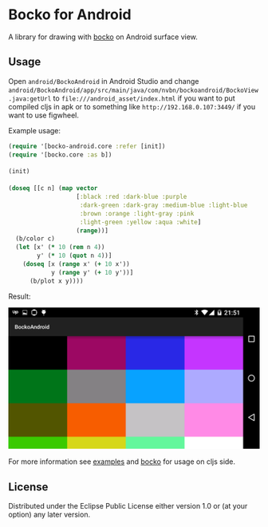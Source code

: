 # Bocko for Android

A library for drawing with [bocko](https://github.com/mfikes/bocko) on 
Android surface view.

## Usage

Open `android/BockoAndroid` in Android Studio
and change `android/BockoAndroid/app/src/main/java/com/nvbn/bockoandroid/BockoView.java:getUrl`
to `file:///android_asset/index.html` if you want to put compiled
cljs in apk or to something like `http://192.168.0.107:3449/` if you
want to use figwheel.

Example usage:

```clojure
(require '[bocko-android.core :refer [init])
(require '[bocko.core :as b])

(init)

(doseq [[c n] (map vector
                   [:black :red :dark-blue :purple
                    :dark-green :dark-gray :medium-blue :light-blue
                    :brown :orange :light-gray :pink
                    :light-green :yellow :aqua :white]
                   (range))]
  (b/color c)
  (let [x' (* 10 (rem n 4))
        y' (* 10 (quot n 4))]
    (doseq [x (range x' (+ 10 x'))
            y (range y' (+ 10 y'))]
      (b/plot x y))))
```

Result:

![phone](resources/screen.png)

For more information see [examples](https://github.com/nvbn/bocko-android/blob/master/src/bocko_android/example.cljs)
and [bocko](https://github.com/mfikes/bocko) for usage on cljs side. 

## License

Distributed under the Eclipse Public License either version 1.0 or (at
your option) any later version.
